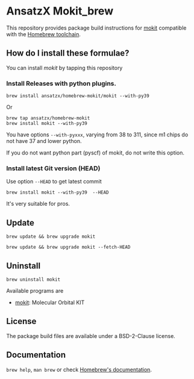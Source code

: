 # AnsatzX Mokit_brew

This repository provides package build instructions for [mokit](https://gitlab.com/jxzou/mokit) compatible with the [Homebrew toolchain](https://brew.sh).

## How do I install these formulae?

You can install *mokit*  by tapping this repository

### Install Releases with python plugins.

```
brew install ansatzx/homebrew-mokit/mokit --with-py39
```

Or

```
brew tap ansatzx/homebrew-mokit
brew install mokit --with-py39 
```

You have options `--with-pyxxx`, varying from 38 to 311, since m1 chips do not have 37 and lower python. 

If you do not want python part (pyscf) of mokit, do not write this option.

### Install latest Git version (HEAD)

Use option `--HEAD` to get latest commit

```
brew install mokit --with-py39  --HEAD
```

It's very suitable for pros.

## Update 

```
brew update && brew upgrade mokit 
```

```
brew update && brew upgrade mokit --fetch-HEAD
```

## Uninstall

```
brew uninstall mokit
```

Available programs are

- [mokit](https://gitlab.com/jxzou/mokit):
  Molecular Orbital KIT


## License

The package build files are available under a BSD-2-Clause license.

## Documentation

`brew help`, `man brew` or check [Homebrew's documentation](https://docs.brew.sh).
